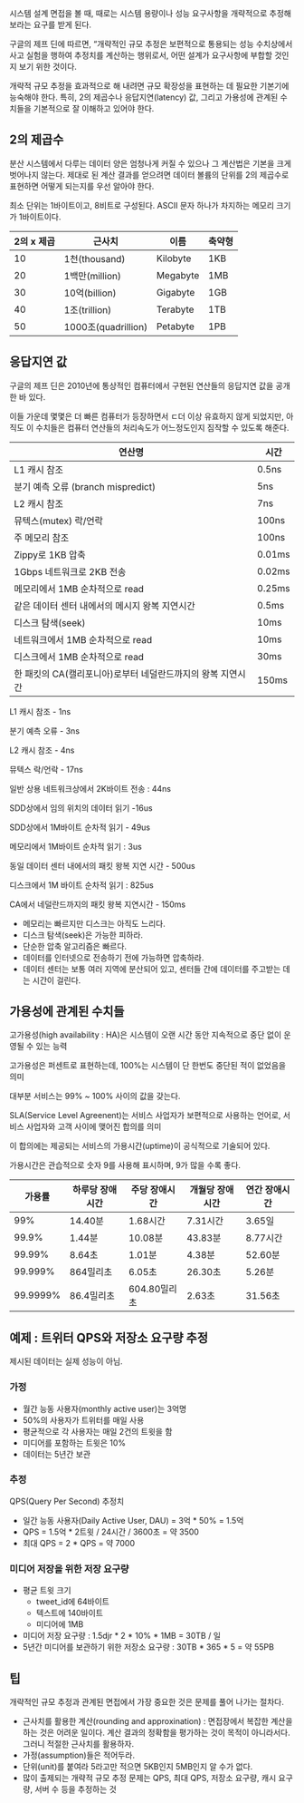 시스템 설계 면접을 볼 때, 때로는 시스템 용량이나 성능 요구사항을 개략적으로 추정해보라는 요구를 받게 된다.

구글의 제프 딘에 따르면, “개략적인 규모 추정은 보편적으로 통용되는 성능 수치상에서 사고 실험을 행하여 추정치를 계산하는 행위로서, 어떤 설계가 요구사항에 부합할 것인지 보기 위한 것이다.

개략적 규모 추정을 효과적으로 해 내려면 규모 확장성을 표현하는 데 필요한 기본기에 능숙해야 한다. 특히, 2의 제곱수나 응답지연(latency) 값, 그리고 가용성에 관계된 수치들을 기본적으로 잘 이해하고 있어야 한다.

## 2의 제곱수

분산 시스템에서 다루는 데이터 양은 엄청나게 커질 수 있으나 그 계산법은 기본을 크게 벗어나지 않는다. 제대로 된 계산 결과를 얻으려면 데이터 볼륨의 단위를 2의 제곱수로 표현하면 어떻게 되는지를 우선 알아야 한다.

최소 단위는 1바이트이고, 8비트로 구성된다. ASCII 문자 하나가 차지하는 메모리 크기가 1바이트이다.

| 2의 x 제곱 | 근사치 | 이름 | 축약형 |
| --- | --- | --- | --- |
| 10 | 1천(thousand) | Kilobyte | 1KB |
| 20 | 1백만(million) | Megabyte | 1MB |
| 30 | 10억(billion) | Gigabyte | 1GB |
| 40 | 1조(trillion) | Terabyte | 1TB |
| 50 | 1000조(quadrillion) | Petabyte | 1PB |

## 응답지연 값

구글의 제프 딘은 2010년에 통상적인 컴퓨터에서 구현된 연산들의 응답지연 값을 공개한 바 있다.

이들 가운데 몇몇은 더 빠른 컴퓨터가 등장하면서 ㄷ더 이상 유효하지 않게 되었지만, 아직도 이 수치들은 컴퓨터 연산들의 처리속도가 어느정도인지 짐작할 수 있도록 해준다.

| 연산명 | 시간 |
| --- | --- |
| L1 캐시 참조 | 0.5ns |
| 분기 예측 오류 (branch mispredict) | 5ns |
| L2 캐시 참조 | 7ns |
| 뮤텍스(mutex) 락/언락 | 100ns |
| 주 메모리 참조 | 100ns |
| Zippy로 1KB 압축 | 0.01ms |
| 1Gbps 네트워크로 2KB 전송 | 0.02ms |
| 메모리에서 1MB 순차적으로 read | 0.25ms |
| 같은 데이터 센터 내에서의 메시지 왕복 지연시간 | 0.5ms |
| 디스크 탐색(seek) | 10ms |
| 네트워크에서 1MB 순차적으로 read | 10ms |
| 디스크에서 1MB 순차적으로 read | 30ms |
| 한 패킷의 CA(캘리포니아)로부터 네덜란드까지의 왕복 지연시간 | 150ms |

L1 캐시 참조 - 1ns

분기 예측 오류 - 3ns

L2 캐시 참조 - 4ns

뮤텍스 락/언락 - 17ns

일반 상용 네트워크상에서 2K바이트 전송 : 44ns

SDD상에서 임의 위치의 데이터 읽기 -16us

SDD상에서 1M바이트 순차적 읽기 - 49us

메모리에서 1M바이트 순차적 읽기 : 3us

동일 데이터 센터 내에서의 패킷 왕복 지연 시간 - 500us

디스크에서 1M 바이트 순차적 읽기 : 825us

CA에서 네덜란드까지의 패킷 왕복 지연시간 - 150ms

- 메모리는 빠르지만 디스크는 아직도 느리다.
- 디스크 탐색(seek)은 가능한 피하라.
- 단순한 압축 알고리즘은 빠르다.
- 데이터를 인터넷으로 전송하기 전에 가능하면 압축하라.
- 데이터 센터는 보통 여러 지역에 분산되어 있고, 센터들 간에 데이터를 주고받는 데는 시간이 걸린다.

## 가용성에 관계된 수치들

고가용성(high availability : HA)은 시스템이 오랜 시간 동안 지속적으로 중단 없이 운영될 수 있는 능력

고가용성은 퍼센트로 표현하는데, 100%는 시스템이 단 한번도 중단된 적이 없었음을 의미

대부분 서비스는 99% ~ 100% 사이의 값을 갖는다.

SLA(Service Level Agreenent)는 서비스 사업자가 보편적으로 사용하는 언어로, 서비스 사업자와 고객 사이에 맺어진 합의를 의미

이 합의에는 제공되는 서비스의 가용시간(uptime)이 공식적으로 기술되어 있다.

가용시간은 관습적으로 숫자 9를 사용해 표시하며, 9가 많을 수록 좋다.

| 가용률 | 하루당 장애시간 | 주당 장애시간 | 개월당 장애시간 | 연간 장애시간 |
| --- | --- | --- | --- | --- |
| 99% | 14.40분 | 1.68시간 | 7.31시간 | 3.65일 |
| 99.9% | 1.44분 | 10.08분 | 43.83분 | 8.77시간 |
| 99.99% | 8.64초 | 1.01분 | 4.38분 | 52.60분 |
| 99.999% | 864밀리초 | 6.05초 | 26.30초 | 5.26분 |
| 99.9999% | 86.4밀리초 | 604.80밀리초 | 2.63초 | 31.56초 |

## 예제 : 트위터 QPS와 저장소 요구량 추정

제시된 데이터는 실제 성능이 아님.

### 가정

- 월간 능동 사용자(monthly active user)는 3억명
- 50%의 사용자가 트위터를 매일 사용
- 평균적으로 각 사용자는 매일 2건의 트윗을 함
- 미디어를 포함하는 트윗은 10%
- 데이터는 5년간 보관

### 추정

QPS(Query Per Second) 추정치

- 일간 능동 사용자(Daily Active User, DAU) = 3억 * 50% = 1.5억
- QPS = 1.5억 * 2트윗 / 24시간 / 3600초 = 약 3500
- 최대 QPS = 2 * QPS = 약 7000

### 미디어 저장을 위한 저장 요구량

- 평균 트윗 크기
    - tweet_id에 64바이트
    - 텍스트에 140바이트
    - 미디어에 1MB
- 미디어 저장 요구량 : 1.5djr * 2 * 10% * 1MB = 30TB / 일
- 5년간 미디어를 보관하기 위한 저장소 요구량 : 30TB * 365 * 5 = 약 55PB

## 팁

개략적인 규모 추정과 관계된 면접에서 가장 중요한 것은 문제를 풀어 나가는 절차다.

- 근사치를 활용한 계산(rounding and approxination) : 면접장에서 복잡한 계산을 하는 것은 어려운 일이다. 계산 결과의 정확함을 평가하는 것이 목적이 아니라서다. 그러니 적절한 근사치를 활용하자.
- 가정(assumption)들은 적어두라.
- 단위(unit)를 붙여라 5라고만 적으면 5KB인지 5MB인지 알 수가 없다.
- 많이 출제되는 개략적 규모 추정 문제는 QPS, 최대 QPS, 저장소 요구량, 캐시 요구량, 서버 수 등을 추정하는 것